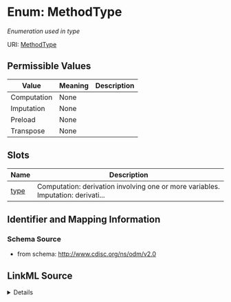 # Enum: MethodType




_Enumeration used in type_



URI: [MethodType](MethodType)

## Permissible Values

| Value | Meaning | Description |
| --- | --- | --- |
| Computation | None |  |
| Imputation | None |  |
| Preload | None |  |
| Transpose | None |  |




## Slots

| Name | Description |
| ---  | --- |
| [type](type.md) | Computation: derivation involving one or more variables. Imputation: derivati... |






## Identifier and Mapping Information







### Schema Source


* from schema: http://www.cdisc.org/ns/odm/v2.0




## LinkML Source

<details>
```yaml
name: MethodType
description: Enumeration used in type
from_schema: http://www.cdisc.org/ns/odm/v2.0
rank: 1000
permissible_values:
  Computation:
    text: Computation
    is_a: MethodType
  Imputation:
    text: Imputation
    is_a: MethodType
  Preload:
    text: Preload
    is_a: MethodType
  Transpose:
    text: Transpose
    is_a: MethodType

```
</details>
